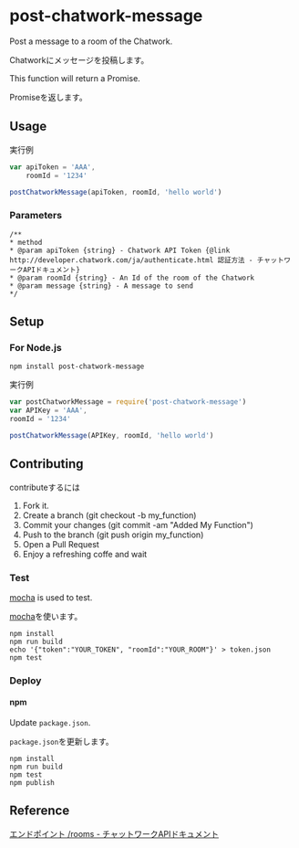 # post-chatwork-message

Post a message to a room of the Chatwork.

Chatworkにメッセージを投稿します。

This function will return a Promise.

Promiseを返します。

## Usage

実行例
```js
var apiToken = 'AAA',
    roomId = '1234'

postChatworkMessage(apiToken, roomId, 'hello world')
```

### Parameters
```
/**
* method
* @param apiToken {string} - Chatwork API Token {@link http://developer.chatwork.com/ja/authenticate.html 認証方法 - チャットワークAPIドキュメント}
* @param roomId {string} - An Id of the room of the Chatwork
* @param message {string} - A message to send
*/
```

## Setup

### For Node.js
```
npm install post-chatwork-message
```

実行例
```js
var postChatworkMessage = require('post-chatwork-message')
var APIKey = 'AAA',
roomId = '1234'

postChatworkMessage(APIKey, roomId, 'hello world')
```

## Contributing

contributeするには

1. Fork it.
1. Create a branch (git checkout -b my_function)
1. Commit your changes (git commit -am "Added My Function")
1. Push to the branch (git push origin my_function)
1. Open a Pull Request
1. Enjoy a refreshing coffe and wait

### Test

[mocha](https://github.com/mochajs/mocha) is used to test.

[mocha](https://github.com/mochajs/mocha)を使います。

```
npm install
npm run build
echo '{"token":"YOUR_TOKEN", "roomId":"YOUR_ROOM"}' > token.json
npm test
```


### Deploy
#### npm
Update `package.json`.

`package.json`を更新します。

```
npm install
npm run build
npm test
npm publish
```

## Reference
[エンドポイント /rooms - チャットワークAPIドキュメント](http://developer.chatwork.com/ja/endpoint_rooms.html#POST-rooms-room_id-messages)
